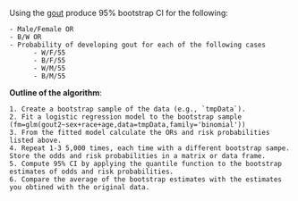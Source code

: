 Using the [gout](https://github.com/gdlc/STAT_COMP/blob/master/goutData.txt) produce 95% bootstrap CI for the following:

    - Male/Female OR
    - B/W OR
    - Probability of developing gout for each of the following cases
          - W/F/55
          - B/F/55
          - W/M/55
          - B/M/55
       
**Outline of the algorithm**:

    1. Create a bootstrap sample of the data (e.g., `tmpData`).
    2. Fit a logistic regression model to the bootstrap sample (fm=glm(gout2~sex+race+age,data=tmpData,family='binomial'))
    3. From the fitted model calculate the ORs and risk probabilities listed above. 
    4. Repeat 1-3 5,000 times, each time with a different bootstrap sampe. Store the odds and risk probabilities in a matrix or data frame.
    5. Compute 95% CI by applying the quantile function to the bootstrap estimates of odds and risk probabilities. 
    6. Compare the average of the bootstrap estimates with the estimates you obtined with the original data.
